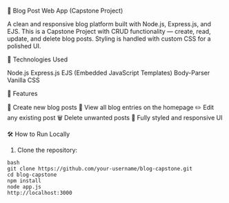 📝 Blog Post Web App (Capstone Project)

A clean and responsive blog platform built with Node.js, Express.js, and EJS. This is a Capstone Project with CRUD functionality — create, read, update, and delete blog posts. Styling is handled with custom CSS for a polished UI.


🔧 Technologies Used

 Node.js
 Express.js
 EJS (Embedded JavaScript Templates)
 Body-Parser
 Vanilla CSS


🚀 Features

📝 Create new blog posts
👀 View all blog entries on the homepage
✏️ Edit any existing post
🗑️ Delete unwanted posts
🎨 Fully styled and responsive UI


🛠️ How to Run Locally

1. Clone the repository:
```
bash
git clone https://github.com/your-username/blog-capstone.git
cd blog-capstone
npm install
node app.js
http://localhost:3000
```
